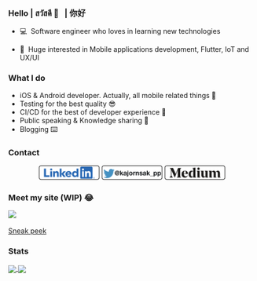 ### Hello | สวัสดี 🙏 &nbsp;&nbsp;| 你好

- 💻&nbsp;&nbsp;Software engineer who loves in learning new technologies 

- 📱&nbsp;&nbsp;Huge interested in Mobile applications development, Flutter, IoT and UX/UI

### What I do

- iOS & Android developer. Actually, all mobile related things 😬
- Testing for the best quality 😎
- CI/CD for the best of developer experience 💪
- Public speaking & Knowledge sharing 💖
- Blogging ⌨️

### Contact

<p align='center'>
<a href="https://www.linkedin.com/in/kajornsakp/"><img height="30" src="https://github.com/kajornsakp/kajornsakp/blob/main/icon/Linkedin.png?raw=true"></a>
<a href="https://twitter.com/kajornsak_pp"><img height="30" src="https://github.com/kajornsakp/kajornsakp/blob/main/icon/Twitter.png?raw=true"></a>
<a href="https://medium.com/@kajornsakp"><img height="30" src="https://github.com/kajornsakp/kajornsakp/blob/main/icon/Medium.png?raw=true"></a>
</p>

### Meet my site (WIP) 😂

![](https://media.giphy.com/media/KcDreBsNBhGVrXYWAr/giphy.gif)

[Sneak peek](https://kajornsakp.dev)


### Stats

<a href="https://github.com/anuraghazra/github-readme-stats">
  <img align="center" src="https://github-readme-stats.vercel.app/api?username=kajornsakp&theme=dracula" />
</a>
<a href="https://github.com/anuraghazra/github-readme-stats">
  <img align="center" src="https://github-readme-stats.vercel.app/api/top-langs/?username=kajornsakp&layout=compact&theme=dracula" />
</a>
